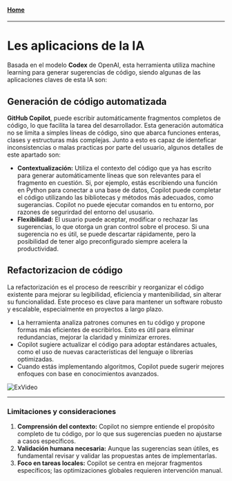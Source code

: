 #### [Home](Desenvolupament.md)

---
# Les aplicacions de la IA

Basada en el modelo **Codex** de OpenAI, esta herramienta utiliza machine learning para generar sugerencias de código, siendo algunas de las aplicaciones claves de esta IA son:

## Generación de código automatizada
**GitHub Copilot**, puede escribir automáticamente fragmentos completos de código, lo que facilita la tarea del desarrollador. Esta generación automática no se limita a simples líneas de código, sino que abarca funciones enteras, clases y estructuras más complejas. Junto a esto es capaz de identeficar inconsistencias o malas practicas por parte del usuario, algunos detalles de este apartado son:

- **Contextualización:** Utiliza el contexto del código que ya has escrito para generar automáticamente líneas que son relevantes para el fragmento en cuestión. Si, por ejemplo, estás escribiendo una función en Python para conectar a una base de datos, Copilot puede completar el código utilizando las bibliotecas y métodos más adecuados, como sugerancias. Copilot no puede ejecutar comandos en tu entorno, por razones de segurirdad del entorno del ususario.
- **Flexibilidad:** El usuario puede aceptar, modificar o rechazar las sugerencias, lo que otorga un gran control sobre el proceso. Si una sugerencia no es útil, se puede descartar rápidamente, pero la posibilidad de tener algo preconfigurado siempre acelera la productividad.

## Refactorizacion de código
La refactorización es el proceso de reescribir y reorganizar el código existente para mejorar su legibilidad, eficiencia y mantenibilidad, sin alterar su funcionalidad. Este proceso es clave para mantener un software robusto y escalable, especialmente en proyectos a largo plazo.

- La herramienta analiza patrones comunes en tu código y propone formas más eficientes de escribirlos. Esto es útil para eliminar redundancias, mejorar la claridad y minimizar errores.
- Copilot sugiere actualizar el código para adoptar estándares actuales, como el uso de nuevas características del lenguaje o librerías optimizadas.
- Cuando estás implementando algoritmos, Copilot puede sugerir mejores enfoques con base en conocimientos avanzados.

![ExVideo](https://github.com/images/modules/site/copilot/hero.jpg)

---

### Limitaciones y consideraciones

1. **Comprensión del contexto:** Copilot no siempre entiende el propósito completo de tu código, por lo que sus sugerencias pueden no ajustarse a casos específicos.
2. **Validación humana necesaria:** Aunque las sugerencias sean útiles, es fundamental revisar y validar las propuestas antes de implementarlas.
3. **Foco en tareas locales:** Copilot se centra en mejorar fragmentos específicos; las optimizaciones globales requieren intervención manual.



